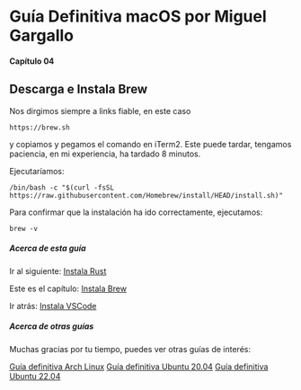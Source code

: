 # Guía Definitiva macOS por Miguel Gargallo


#### Capítulo 04
## Descarga e Instala Brew

Nos dirgimos siempre a links fiable, en este caso

    https://brew.sh

y copiamos y pegamos el comando en iTerm2.
Este puede tardar, tengamos paciencia, en mi experiencia, ha tardado 8 minutos.

Ejecutaríamos:

    /bin/bash -c "$(curl -fsSL https://raw.githubusercontent.com/Homebrew/install/HEAD/install.sh)"

Para confirmar que la instalación ha ido correctamente, ejecutamos:

    brew -v


##### Acerca de esta guía

Ir al siguiente:
[Instala Rust](https://github.com/miguelgargallo/guia-definitiva-macos/blob/main/05-Instala-Rust.md)

Este es el capítulo:
[Instala Brew](https://github.com/miguelgargallo/guia-definitiva-macos/blob/main/04-Instala-Brew.md)

Ir atrás:
[Instala VSCode](https://github.com/miguelgargallo/guia-definitiva-macos/blob/main/03-Instala-VSCode.md)


##### Acerca de otras guías

Muchas gracias por tu tiempo, puedes ver otras guías de interés:

[Guía definitiva Arch Linux](https://github.com/miguelgargallo/Guia-Definitiva-Arch-Linux)
[Guía definitiva Ubuntu 20.04](https://github.com/miguelgargallo/Configurar-Ubuntu-20.04-LTS-Handshake-spanish-guia-Rithvik-Vibhu)
[Guía definitiva Ubuntu 22.04](https://github.com/miguelgargallo/Guia-Definitiva-Ubuntu-2204)

